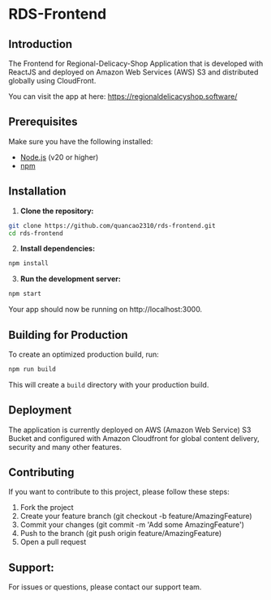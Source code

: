 # RDS-Frontend

## Introduction

The Frontend for Regional-Delicacy-Shop Application that is developed with ReactJS and deployed on Amazon Web Services (AWS) S3 and distributed globally using CloudFront.

You can visit the app at here: https://regionaldelicacyshop.software/

## Prerequisites

Make sure you have the following installed:

- [Node.js](https://nodejs.org/) (v20 or higher)
- [npm](https://www.npmjs.com/)

## Installation

1. **Clone the repository:**

```sh
git clone https://github.com/quancao2310/rds-frontend.git
cd rds-frontend
```

2. **Install dependencies:**

```sh
npm install
```

3. **Run the development server:**

```sh
npm start
```

Your app should now be running on http://localhost:3000.

## Building for Production

To create an optimized production build, run:

```sh
npm run build
```

This will create a `build` directory with your production build.

## Deployment

The application is currently deployed on AWS (Amazon Web Service) S3 Bucket and configured with Amazon Cloudfront for global content delivery, security and many other features.

## Contributing

If you want to contribute to this project, please follow these steps:

1. Fork the project
2. Create your feature branch (git checkout -b feature/AmazingFeature)
3. Commit your changes (git commit -m 'Add some AmazingFeature')
4. Push to the branch (git push origin feature/AmazingFeature)
5. Open a pull request

## Support:

For issues or questions, please contact our support team.

